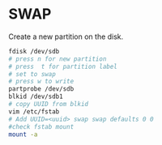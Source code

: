 # SWAP

Create a new partition on the disk.

```bash
fdisk /dev/sdb
# press n for new partition
# press  t for partition label 
# set to swap 
# press w to write
partprobe /dev/sdb
blkid /dev/sdb1
# copy UUID from blkid
vim /etc/fstab 
# Add UUID=<uuid> swap swap defaults 0 0
#check fstab mount
mount -a

```